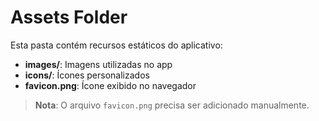 # Assets Folder

Esta pasta contém recursos estáticos do aplicativo:

- **images/**: Imagens utilizadas no app
- **icons/**: Ícones personalizados
- **favicon.png**: Ícone exibido no navegador

> **Nota**: O arquivo `favicon.png` precisa ser adicionado manualmente.
